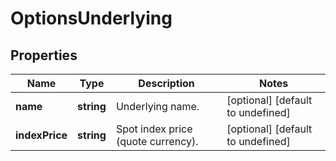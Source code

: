# OptionsUnderlying

## Properties

Name | Type | Description | Notes
------------ | ------------- | ------------- | -------------
**name** | **string** | Underlying name. | [optional] [default to undefined]
**indexPrice** | **string** | Spot index price (quote currency). | [optional] [default to undefined]

